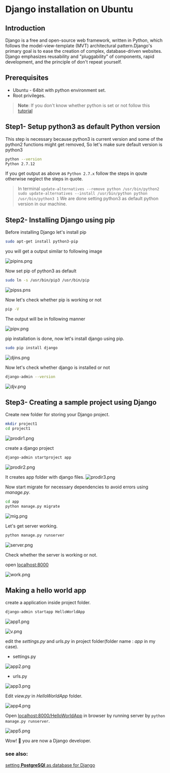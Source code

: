 # Django installation on Ubuntu

## Introduction

Django is a  free and open-source web framework, written in Python, which follows the model-view-template (MVT) architectural pattern.Django's primary goal is to ease the creation of complex, database-driven websites. Django emphasizes reusability and "pluggability" of components, rapid development, and the principle of don't repeat yourself.

## Prerequisites

- Ubuntu - 64bit with python environment set.
- Root privileges.

> **Note**: If you don't know whether python is set or not follow this [tutorial](python.md)

## Step1- Setup python3 as default Python version

This step is necessary because python3 is current version and some of the python2 functions might get removed, So let's make sure default version is python3

```bash
python --version
Python 2.7.12
```
If you get output as above as `Python 2.7.x` follow the steps in qoute otherwise neglect the steps in quote.
> In terminal
> `update-alternatives --remove python /usr/bin/python2`
> `sudo update-alternatives --install /usr/bin/python python /usr/bin/python3 1`
We are done setting python3 as default python version in our machine.

## Step2- Installing Django using pip

Before installing Django let's install pip
```bash
sudo apt-get install python3-pip
```
you will get a output similar to following image

![pipins.png](pipins.png)

Now set pip of python3 as default

```bash
sudo ln -s /usr/bin/pip3 /usr/bin/pip
```
![pipss.pns](pipss.png)

Now let's check whether pip is working or not

```bash
pip -V
```
The output will be in following manner

![pipv.png](pipv.png)

pip installation is done, now let's install django using pip.

```bash
sudo pip install django
```

![djins.png](djins.png)

Now let's check whether django is installed or not 
```bash
django-admin --version
```
![djv.png](djv.png)

## Step3- Creating a sample project using Django

Create new folder for storing your Django project.

```bash
mkdir project1
cd project1
```
![prodir1.png](prodir1.png)

create a django project

```bash
django-admin startproject app
```
![prodir2.png](prodir2.png)

It creates app folder with django files.
![prodir3.png](prodir3.png)

Now start migrate for necessary dependencies to avoid errors using *manage.py*.

```bash
cd app
python manage.py migrate
```
![mig.png](mig.png)

Let's get server working.
```bash
python manage.py runserver
```
![server.png](server.png)

Check whether the server is working or not.

open [localhost:8000](http://localhost:8000/)

![work.png](work.png)

## Making a hello world app

create a application inside project folder.

```bash
django-admin startapp HelloWorldApp
```
![app1.png](app1.png)

![v.png](v.png)

edit the *settings.py* and *urls.py* in project folder(folder name : *app* in my case).

- settings.py

![app2.png](app2.png)


- urls.py

![app3.png](app3.png)


Edit *view.py* in *HelloWorldApp* folder.

![app4.png](app4.png)

Open [localhost:8000/HelloWorldApp](http://localhost:8000/HelloWorldApp/) in browser by running server by `python manage.py runserver`.

![app5.png](app5.png)

Wow!  :clap: you are now a Django developer.

### see also:
[setting **PostgreSQl** as database for Django](dbset.md)
